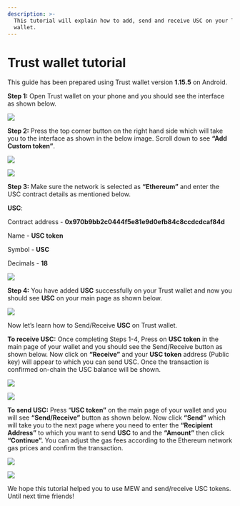 ```yaml
---
description: >-
  This tutorial will explain how to add, send and receive USC on your Trust
  wallet.
---
```


# Trust wallet tutorial

This guide has been prepared using Trust wallet version **1.15.5** on Android. 

**Step 1:** Open Trust wallet on your phone and you should see the interface as shown below. 

![](../../.gitbook/assets/0.jpeg)

**Step 2:** Press the top corner button on the right hand side which will take you to the interface as shown in the below image. Scroll down to see **“Add Custom token”**.

![](../../.gitbook/assets/2-1.jpg)

![](../../.gitbook/assets/2-2.jpg)

**Step 3:** Make sure the network is selected as **“Ethereum”** and enter the USC contract details as mentioned below.

**USC**:

Contract address - **0x970b9bb2c0444f5e81e9d0efb84c8ccdcdcaf84d**

Name - **USC token**

Symbol - **USC**

Decimals - **18**

![](../../.gitbook/assets/3%20%281%29.jpeg)

**Step 4:** You have added **USC** successfully on your Trust wallet and now you should see **USC** on your main page as shown below.

![](../../.gitbook/assets/4-1.jpg)

Now let’s learn how to Send/Receive **USC** on Trust wallet.

**To receive USC:** Once completing Steps 1-4, Press on **USC token** in the main page of your wallet and you should see the Send/Receive button as shown below. Now click on **“Receive”** and your **USC token** address \(Public key\) will appear to which you can send USC. Once the transaction is confirmed on-chain the USC balance will be shown.

![](../../.gitbook/assets/5-1.jpg)

![](../../.gitbook/assets/5-2.jpg)

**To send USC:** Press “**USC token”** on the main page of your wallet and you will see **“Send/Receive”** button as shown below. Now click **“Send”** which will take you to the next page where you need to enter the **“Recipient Address”** to which you want to send **USC** to and the **“Amount”** then click **“Continue”.** You can adjust the gas fees according to the Ethereum network gas prices and confirm the transaction.

![](../../.gitbook/assets/6-1.jpg)

![](../../.gitbook/assets/6-2.jpg)

We hope this tutorial helped you to use MEW and send/receive USC tokens. Until next time friends!

